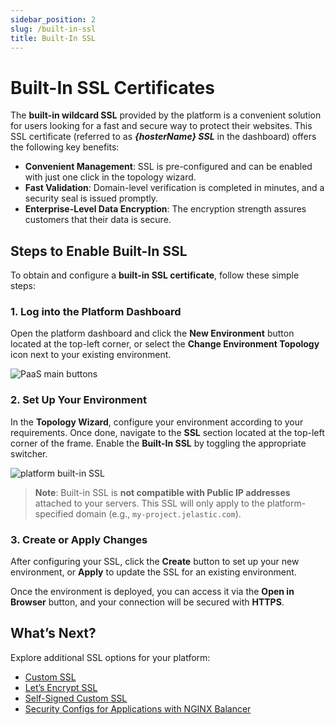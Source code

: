 ```yaml
---
sidebar_position: 2
slug: /built-in-ssl
title: Built-In SSL
---
```

# Built-In SSL Certificates

The **built-in wildcard SSL** provided by the platform is a convenient solution for users looking for a fast and secure way to protect their websites. This SSL certificate (referred to as _**\{hosterName\} SSL**_ in the dashboard) offers the following key benefits:

- **Convenient Management**: SSL is pre-configured and can be enabled with just one click in the topology wizard.
- **Fast Validation**: Domain-level verification is completed in minutes, and a security seal is issued promptly.
- **Enterprise-Level Data Encryption**: The encryption strength assures customers that their data is secure.

## Steps to Enable Built-In SSL

To obtain and configure a **built-in SSL certificate**, follow these simple steps:

### 1. Log into the Platform Dashboard

Open the platform dashboard and click the **New Environment** button located at the top-left corner, or select the **Change Environment Topology** icon next to your existing environment.

![PaaS main buttons](#)

### 2. Set Up Your Environment

In the **Topology Wizard**, configure your environment according to your requirements. Once done, navigate to the **SSL** section located at the top-left corner of the frame. Enable the **Built-In SSL** by toggling the appropriate switcher.

![platform built-in SSL](#)

> **Note**: Built-in SSL is **not compatible with Public IP addresses** attached to your servers. This SSL will only apply to the platform-specified domain (e.g., `my-project.jelastic.com`).

### 3. Create or Apply Changes

After configuring your SSL, click the **Create** button to set up your new environment, or **Apply** to update the SSL for an existing environment.

Once the environment is deployed, you can access it via the **Open in Browser** button, and your connection will be secured with **HTTPS**.

## What’s Next?
Explore additional SSL options for your platform:

- [Custom SSL](<https://docs.dewacloud.com/docs/custom-ssl/>)
- [Let’s Encrypt SSL](<https://www.virtuozzo.com/company/blog/free-ssl-certificates-with-lets-encrypt/>)
- [Self-Signed Custom SSL](<https://docs.dewacloud.com/docs/self-signed-ssl/>)
- [Security Configs for Applications with NGINX Balancer](<https://docs.dewacloud.com/docs/nginx-balancer-security/>)